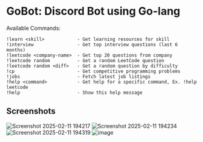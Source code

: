 # GoBot: Discord Bot using Go-lang

Available Commands:
```
!learn <skill>            - Get learning resources for skill
!interview                - Get top interview questions (last 6 months)
!leetcode <company-name>  - Get top 20 questions from company
!leetcode random          - Get a random LeetCode question
!leetcode random <diff>   - Get a random question by difficulty
!cp                       - Get competitive programming problems
!jobs                     - Fetch latest job listings
!help <command>           - Get help for a specific command, Ex. !help leetcode
!help                     - Show this help message
```

## Screenshots
![Screenshot 2025-02-11 194217](https://github.com/user-attachments/assets/c29c5f37-feb5-4a25-bdce-5a229b13d893)
![Screenshot 2025-02-11 194234](https://github.com/user-attachments/assets/c632f6b2-3e6f-4ab3-b3b9-9ec8a9ad521d)
![Screenshot 2025-02-11 194319](https://github.com/user-attachments/assets/e24b2018-3dfc-4538-a6ee-9ed5d6c25a4f)
![image](https://github.com/user-attachments/assets/6e87e2ae-6d8f-4e3b-a15d-24879c52ef9e)

